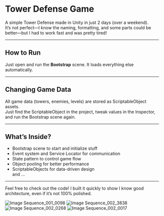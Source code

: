 # Tower Defense Game

A simple Tower Defense made in Unity in just 2 days (over a weekend).  
It’s not perfect—I know the naming, formatting, and some parts could be better—but I had to work fast and was pretty tired!

---

## How to Run

Just open and run the **Bootstrap** scene. It loads everything else automatically.

---

## Changing Game Data

All game data (towers, enemies, levels) are stored as ScriptableObject assets.  
Just find the ScriptableObject in the project, tweak values in the Inspector, and run the Bootstrap scene again.

---

## What’s Inside?

- Bootstrap scene to start and initialize stuff  
- Event system and Service Locator for communication  
- State pattern to control game flow  
- Object pooling for better performance  
- ScriptableObjects for data-driven design  
and ...
---

Feel free to check out the code! I built it quickly to show I know good architecture, even if it’s not 100% polished.

![Image Sequence_001_0098](https://github.com/user-attachments/assets/fd01c121-2939-4087-83c3-2adef20a6686)
![Image Sequence_002_3838](https://github.com/user-attachments/assets/bbc600b2-1fd1-4e89-96d0-720e16148832)
![Image Sequence_002_0268](https://github.com/user-attachments/assets/93db37b1-266c-41bd-a216-b1246481f29f)
![Image Sequence_002_0017](https://github.com/user-attachments/assets/257bb507-d481-4869-a1b1-1a01b2598e08)

